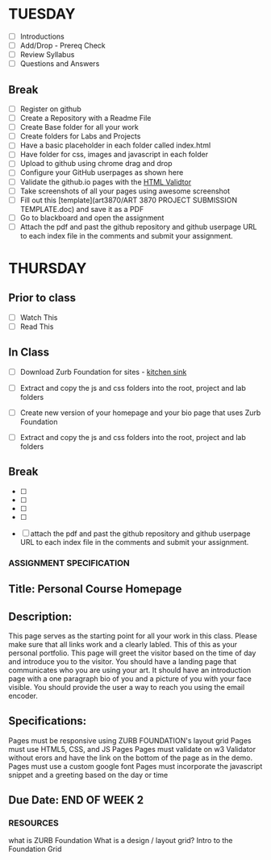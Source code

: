 # TUESDAY
- [ ] Introductions
- [ ] Add/Drop  - Prereq Check
- [ ] Review Syllabus
- [ ] Questions and Answers

## Break

 - [ ] Register on github
 - [ ] Create a Repository with a Readme File
 - [ ] Create Base folder for all your work
 - [ ] Create folders for Labs and Projects
 - [ ] Have a basic placeholder in each folder called index.html
 - [ ] Have folder for css, images and javascript in each folder
 - [ ] Upload to github using chrome drag and drop
 - [ ] Configure your GitHub userpages as shown here
 - [ ] Validate the github.io pages with the [HTML Validtor](https://validator.w3.org/nu/)
 - [ ] Take screenshots of all your pages using awesome screenshot
 - [ ] Fill out this [template](art3870/ART 3870 PROJECT SUBMISSION TEMPLATE.doc) and save it as a PDF 
 - [ ] Go to blackboard and open the assignment
 - [ ] Attach the pdf and past the github repository and github userpage URL to each index file in the comments and submit your assignment.
 
# THURSDAY
## Prior to class
  - [ ] Watch This
  - [ ] Read This
## In Class  
  - [ ] Download Zurb Foundation for sites - [kitchen sink](http://foundation.zurb.com/sites/getting-started.html)
  - [ ] Extract and copy the js and css folders into the root, project and lab folders
  - [ ] Create new version of your homepage and your bio page that uses Zurb Foundation
  - [ ] Extract and copy the js and css folders into the root, project and lab folders

  
## Break

  - [ ]
  - [ ]
  - [ ]
  - [ ]
  - [ ] attach the pdf and past the github repository and github userpage URL to each index file in the comments and submit your assignment.
  
  
### ASSIGNMENT SPECIFICATION
## Title: Personal Course Homepage
## Description: 
This page serves as the starting point for all your work in this class. Please make sure that all links work and a clearly labled.  This of this as your personal portfolio. This page will greet the visitor based on the time of day and introduce you to the visitor.  You should have a landing page that communicates who you are using your art.  It should have an introduction page with a one paragraph bio of you and a picture of you with your face visible. You should provide the user a way to reach you using the email encoder. 
## Specifications:
Pages must be responsive using ZURB FOUNDATION's layout grid
Pages must use HTML5, CSS, and JS
Pages Pages must validate on w3 Validator without erors and have the link on the bottom of the page as in the demo.
Pages must use a custom google font 
Pages must incorporate the javascript snippet and a greeting based on the day or time
## Due Date: END OF WEEK 2

### RESOURCES
what is ZURB Foundation
What is a design / layout grid?
Intro to the Foundation Grid
